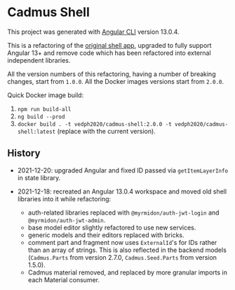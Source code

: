 # Cadmus Shell

This project was generated with [Angular CLI](https://github.com/angular/angular-cli) version 13.0.4.

This is a refactoring of the [original shell app](https://github.com/vedph/cadmus-bricks-shell), upgraded to fully support Angular 13+ and remove code which has been refactored into external independent libraries.

All the version numbers of this refactoring, having a number of breaking changes, start from `1.0.0`. All the Docker images versions start from `2.0.0`.

Quick Docker image build:

1. `npm run build-all`
2. `ng build --prod`
3. `docker build . -t vedph2020/cadmus-shell:2.0.0 -t vedph2020/cadmus-shell:latest` (replace with the current version).

## History

- 2021-12-20: upgraded Angular and fixed ID passed via `getItemLayerInfo` in state library.

- 2021-12-18: recreated an Angular 13.0.4 workspace and moved old shell libraries into it while refactoring:
  - auth-related libraries replaced with `@myrmidon/auth-jwt-login` and `@myrmidon/auth-jwt-admin`.
  - base model editor slightly refactored to use new services.
  - generic models and their editors replaced with bricks.
  - comment part and fragment now uses `ExternalId`'s for IDs rather than an array of strings. This is also reflected in the backend models (`Cadmus.Parts` from version 2.7.0, `Cadmus.Seed.Parts` from version 1.5.0).
  - Cadmus material removed, and replaced by more granular imports in each Material consumer.
